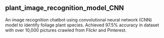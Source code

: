 ## plant_image_recognition_model_CNN

An image recognition chatbot using convolutional neural network (CNN) model to identify foliage plant species. Achieved 97.5% accuracy in dataset with over 10,000 pictures crawled from Flickr and Pinterest.
